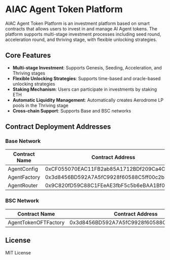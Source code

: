 # AIAC Agent Token Platform

AIAC Agent Token Platform is an investment platform based on smart contracts that allows users to invest in and manage AI Agent tokens. The platform supports multi-stage investment processes including seed round, acceleration round, and thriving stage, with flexible unlocking strategies.

## Core Features

- **Multi-stage Investment**: Supports Genesis, Seeding, Acceleration, and Thriving stages
- **Flexible Unlocking Strategies**: Supports time-based and oracle-based unlocking strategies
- **Staking Mechanism**: Users can participate in investments by staking ETH
- **Automatic Liquidity Management**: Automatically creates Aerodrome LP pools in the Thriving stage
- **Cross-chain Support**: Supports Base and BSC networks

## Contract Deployment Addresses

### Base Network

| Contract Name | Contract Address |
|---------------|------------------|
| AgentConfig | 0xCF055070EAC11FB2ab85A1712BDf209Ca4C54698 |
| AgentFactory | 0x3d8456BD592A7A5fC9928f60588C5ff00c2b4Ae6 |
| AgentRouter | 0x9C820fD59C88C1FEeAE3fbF5c5b6eBAA1Bf00b6f |

### BSC Network

| Contract Name | Contract Address |
|---------------|------------------|
| AgentTokenOFTFactory | 0x3d8456BD592A7A5fC9928f60588C5ff00c2b4Ae6 |

## License

MIT License 
